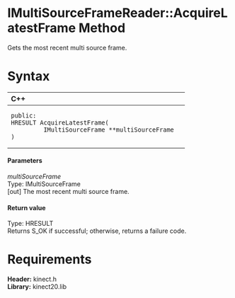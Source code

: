 IMultiSourceFrameReader::AcquireLatestFrame Method  
==================================================  

Gets the most recent multi source frame. <span id="syntaxSection"></span>

Syntax  
======  

<table>
<colgroup>
<col width="100%" />
</colgroup>
<thead>
<tr class="header">
<th align="left">C++</th>
</tr>
</thead>
<tbody>
<tr class="odd">
<td align="left"><pre><code>public:  
HRESULT AcquireLatestFrame(  
         IMultiSourceFrame **multiSourceFrame  
)</code></pre></td>
</tr>
</tbody>
</table>

<span id="ID4EG"></span>
#### Parameters  

*multiSourceFrame*    
Type: IMultiSourceFrame  
[out] The most recent multi source frame.  

<span id="ID4EP"></span>
#### Return value  

Type: HRESULT  
Returns S\_OK if successful; otherwise, returns a failure code.  

<span id="requirements"></span>

Requirements  
============  

**Header:** kinect.h  
**Library:** kinect20.lib  



<!--Please do not edit the data in the comment block below.-->
<!--
TOCTitle : AcquireLatestFrame Method
RLTitle : IMultiSourceFrameReader::AcquireLatestFrame Method
KeywordK : AcquireLatestFrame method
KeywordK : IMultiSourceFrameReader::AcquireLatestFrame method
KeywordF : IMultiSourceFrameReader::AcquireLatestFrame
KeywordF : AcquireLatestFrame
KeywordF : Microsoft.Kinect.kinect.IMultiSourceFrameReader.AcquireLatestFrame(IMultiSourceFrame@)
KeywordA : M:Microsoft.Kinect.kinect.IMultiSourceFrameReader.AcquireLatestFrame(IMultiSourceFrame@)
AssetID : M:Microsoft.Kinect.kinect.IMultiSourceFrameReader.AcquireLatestFrame(IMultiSourceFrame@)
Locale : en-us
CommunityContent : 1
APIType : Managed
APILocation : 
APIName : Microsoft.Kinect.kinect.IMultiSourceFrameReader::AcquireLatestFrame
TargetOS : Windows
TopicType : kbSyntax
DevLang : C++
DocSet : K4Wv2
ProjType : K4Wv2Proj
Technology : Kinect for Windows
Product : Kinect for Windows SDK v2
productversion : 20
-->
